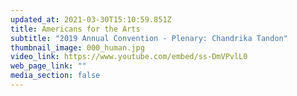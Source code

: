 ```yaml
---
updated_at: 2021-03-30T15:10:59.851Z
title: Americans for the Arts
subtitle: "2019 Annual Convention - Plenary: Chandrika Tandon"
thumbnail_image: 000_human.jpg
video_link: https://www.youtube.com/embed/ss-DmVPvlL0
web_page_link: ""
media_section: false
---
```

